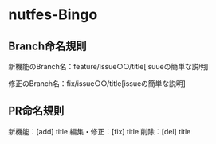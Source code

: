# nutfes-Bingo

## Branch命名規則
新機能のBranch名：feature/issue○○/title[isuueの簡単な説明]

修正のBranch名：fix/issue○○/title[issueの簡単な説明]
 
## PR命名規則
新機能：[add] title
編集・修正：[fix] title
削除：[del] title

